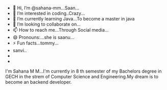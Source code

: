 - 👋 Hi, I’m @sahana-mm...Saan...
- 👀 I’m interested in coding..Crazy...
- 🌱 I’m currently learning Java...To become a master in java
- 💞️ I’m looking to collaborate on...
- 📫 How to reach me...Through Social media...
- 😄 Pronouns:...she is saanu...
- ⚡ Fun facts...tommy...
- sanvi..
- 
- 

<!--
sahana-mm/sahana-mm is a ✨ special ✨ repository because its `README.md` (this file) appears on your GitHub profile.
You can click the Preview link to take a look at your changes.
-->
I'm Sahana M M...I'm currently in 8 th semester of my Bachelors degree in GECH in the strem of Computer Science and Engineering.My dream is to become an backend developer.
